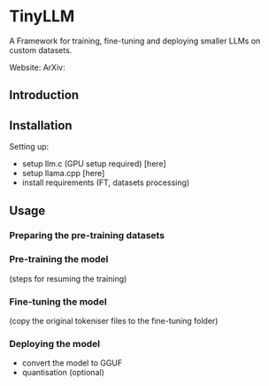 # TinyLLM
A Framework for training, fine-tuning and deploying smaller LLMs on custom datasets.

Website:
ArXiv:

## Introduction

## Installation

Setting up:
- setup llm.c (GPU setup required) [here]
- setup llama.cpp [here]
- install requirements (FT, datasets processing)

## Usage

### Preparing the pre-training datasets
### Pre-training the model
(steps for resuming the training)
### Fine-tuning the model

(copy the original tokeniser files to the fine-tuning folder)

### Deploying the model
- convert the model to GGUF
- quantisation (optional)
